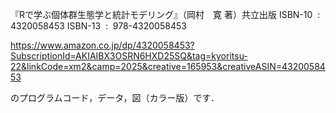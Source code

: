 『Rで学ぶ個体群生態学と統計モデリング』（岡村　寛 著）共立出版
ISBN-10 ‏ : ‎ 4320058453
ISBN-13 ‏ : ‎ 978-4320058453

https://www.amazon.co.jp/dp/4320058453?SubscriptionId=AKIAIBX3OSRN6HXD25SQ&tag=kyoritsu-22&linkCode=xm2&camp=2025&creative=165953&creativeASIN=4320058453

のプログラムコード，データ，図（カラー版）です．

